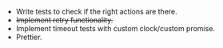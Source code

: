 * Write tests to check if the right actions are there.
* ~~Implement retry functionality.~~
* Implement timeout tests with custom clock/custom promise.
* Prettier.